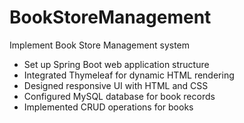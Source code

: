 # BookStoreManagement
Implement Book Store Management system 

- Set up Spring Boot web application structure
- Integrated Thymeleaf for dynamic HTML rendering
- Designed responsive UI with HTML and CSS
- Configured MySQL database for book records
- Implemented CRUD operations for books
